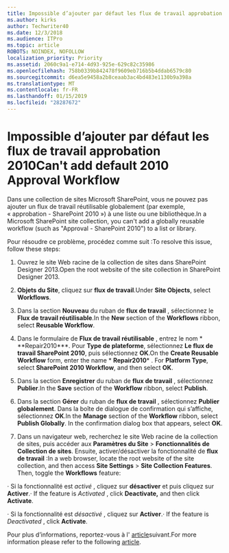 ```yaml
---
title: Impossible d’ajouter par défaut les flux de travail approbation 2010
ms.author: kirks
author: Techwriter40
ms.date: 12/3/2018
ms.audience: ITPro
ms.topic: article
ROBOTS: NOINDEX, NOFOLLOW
localization_priority: Priority
ms.assetid: 2060c9a1-e714-4d93-925e-629c82c35986
ms.openlocfilehash: 758b0339b842478f9609eb716b5b4ddab6579c80
ms.sourcegitcommit: d6ea5e9458a2b8ceaab3ac4bd483e1130b9a398a
ms.translationtype: MT
ms.contentlocale: fr-FR
ms.lasthandoff: 01/15/2019
ms.locfileid: "28287672"
---
```

# <a name="cant-add-default-2010-approval-workflow"></a><span data-ttu-id="6e9b0-102">Impossible d’ajouter par défaut les flux de travail approbation 2010</span><span class="sxs-lookup"><span data-stu-id="6e9b0-102">Can't add default 2010 Approval Workflow</span></span>

<span data-ttu-id="6e9b0-103">Dans une collection de sites Microsoft SharePoint, vous ne pouvez pas ajouter un flux de travail réutilisable globalement (par exemple, « approbation - SharePoint 2010 ») à une liste ou une bibliothèque.</span><span class="sxs-lookup"><span data-stu-id="6e9b0-103">In a Microsoft SharePoint site collection, you can't add a globally reusable workflow (such as "Approval - SharePoint 2010") to a list or library.</span></span>
  
<span data-ttu-id="6e9b0-104">Pour résoudre ce problème, procédez comme suit :</span><span class="sxs-lookup"><span data-stu-id="6e9b0-104">To resolve this issue, follow these steps:</span></span> 
  
1. <span data-ttu-id="6e9b0-105">Ouvrez le site Web racine de la collection de sites dans SharePoint Designer 2013.</span><span class="sxs-lookup"><span data-stu-id="6e9b0-105">Open the root website of the site collection in SharePoint Designer 2013.</span></span>
  
2. <span data-ttu-id="6e9b0-106">**Objets du Site**, cliquez sur **flux de travail**.</span><span class="sxs-lookup"><span data-stu-id="6e9b0-106">Under **Site Objects**, select **Workflows**.</span></span> 
  
3. <span data-ttu-id="6e9b0-107">Dans la section **Nouveau** du ruban de **flux de travail** , sélectionnez le **Flux de travail réutilisable**.</span><span class="sxs-lookup"><span data-stu-id="6e9b0-107">In the **New** section of the **Workflows** ribbon, select **Reusable Workflow**.</span></span> 
  
4. <span data-ttu-id="6e9b0-p101">Dans le formulaire de **Flux de travail réutilisable** , entrez le nom \* \*\*Repair2010\*\*\*. Pour **Type de plateforme**, sélectionnez **Le flux de travail SharePoint 2010**, puis sélectionnez **OK**.</span><span class="sxs-lookup"><span data-stu-id="6e9b0-p101">On the **Create Reusable Workflow** form, enter the name  \* **Repair2010**\* . For **Platform Type**, select **SharePoint 2010 Workflow**, and then select **OK**.</span></span> 
  
5. <span data-ttu-id="6e9b0-110">Dans la section **Enregistrer** du ruban de **flux de travail** , sélectionnez **Publier**.</span><span class="sxs-lookup"><span data-stu-id="6e9b0-110">In the **Save** section of the **Workflow** ribbon, select **Publish**.</span></span> 
  
6. <span data-ttu-id="6e9b0-p102">Dans la section **Gérer** du ruban de **flux de travail** , sélectionnez **Publier globalement**. Dans la boîte de dialogue de confirmation qui s’affiche, sélectionnez **OK**.</span><span class="sxs-lookup"><span data-stu-id="6e9b0-p102">In the **Manage** section of the **Workflow** ribbon, select **Publish Globally**. In the confirmation dialog box that appears, select **OK**.</span></span> 
  
7. <span data-ttu-id="6e9b0-p103">Dans un navigateur web, recherchez le site Web racine de la collection de sites, puis accéder aux **Paramètres du Site** \> **Fonctionnalités de Collection de sites**. Ensuite, activer/désactiver la fonctionnalité de **flux de travail** :</span><span class="sxs-lookup"><span data-stu-id="6e9b0-p103">In a web browser, locate the root website of the site collection, and then access **Site Settings** \> **Site Collection Features**. Then, toggle the **Workflows** feature:</span></span> 
  
<span data-ttu-id="6e9b0-115">· Si la fonctionnalité est *activé* , cliquez sur **désactiver** et puis cliquez sur **Activer**.</span><span class="sxs-lookup"><span data-stu-id="6e9b0-115">· If the feature is  *Activated*  , click **Deactivate,** and then click **Activate**.</span></span> 
  
<span data-ttu-id="6e9b0-116">· Si la fonctionnalité est *désactivé* , cliquez sur **Activer**.</span><span class="sxs-lookup"><span data-stu-id="6e9b0-116">· If the feature is  *Deactivated*  , click **Activate**.</span></span> 
  
<span data-ttu-id="6e9b0-117">Pour plus d’informations, reportez-vous à l' [article](https://go.microsoft.com/fwlink/?linkid=2047770&amp;clcid=0x409)suivant.</span><span class="sxs-lookup"><span data-stu-id="6e9b0-117">For more information please refer to the following [article](https://go.microsoft.com/fwlink/?linkid=2047770&amp;clcid=0x409).</span></span>
  

